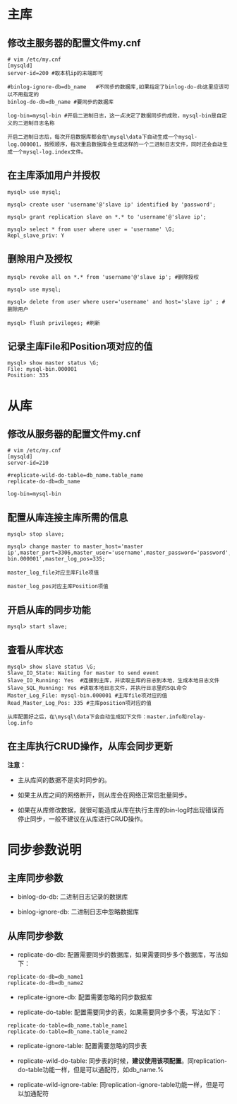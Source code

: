 # 主库
## 修改主服务器的配置文件my.cnf
```
# vim /etc/my.cnf
[mysqld]
server-id=200 #取本机ip的末端即可

#binlog-ignore-db=db_name   #不同步的数据库,如果指定了binlog-do-db这里应该可以不用指定的
binlog-do-db=db_name #要同步的数据库

log-bin=mysql-bin #开启二进制日志，这一点决定了数据同步的成败，mysql-bin是自定义的二进制日志名称
```
    开启二进制日志后，每次开启数据库都会在\mysql\data下自动生成一个mysql-log.000001，按照顺序，每次重启数据库会生成这样的一个二进制日志文件，同时还会自动生成一个mysql-log.index文件。

## 在主库添加用户并授权
```
mysql> use mysql;

mysql> create user 'username'@'slave ip' identified by 'password';

mysql> grant replication slave on *.* to 'username'@'slave ip';

mysql> select * from user where user = 'username' \G;
Repl_slave_priv: Y
```

## 删除用户及授权
```
mysql> revoke all on *.* from 'username'@'slave ip'; #删除授权

mysql> use mysql;

mysql> delete from user where user='username' and host='slave ip' ; #删除用户

mysql> flush privileges; #刷新
```

## 记录主库File和Position项对应的值
```
mysql> show master status \G;
File: mysql-bin.000001
Position: 335
```

# 从库

## 修改从服务器的配置文件my.cnf
```
# vim /etc/my.cnf
[mysqld]
server-id=210

#replicate-wild-do-table=db_name.table_name
replicate-do-db=db_name

log-bin=mysql-bin
```

## 配置从库连接主库所需的信息
```
mysql> stop slave;

mysql> change master to master_host='master ip',master_port=3306,master_user='username',master_password='password',master_log_file='mysql-bin.000001',master_log_pos=335;
```
    master_log_file对应主库File项值

    master_log_pos对应主库Position项值

## 开启从库的同步功能
```
mysql> start slave;
```

## 查看从库状态
```
mysql> show slave status \G;
Slave_IO_State: Waiting for master to send event
Slave_IO_Running: Yes  #连接到主库，并读取主库的日志到本地，生成本地日志文件
Slave_SQL_Running: Yes #读取本地日志文件，并执行日志里的SQL命令
Master_Log_File: mysql-bin.000001 #主库file项对应的值
Read_Master_Log_Pos: 335 #主库position项对应的值
```
    从库配置好之后，在\mysql\data下会自动生成如下文件：master.info和relay-log.info

## 在主库执行CRUD操作，从库会同步更新

**注意：**
- 主从库间的数据不是实时同步的。 

- 如果主从库之间的网络断开，则从库会在网络正常后批量同步。 

- 如果在从库修改数据，就很可能造成从库在执行主库的bin-log时出现错误而停止同步，一般不建议在从库进行CRUD操作。

# 同步参数说明
## 主库同步参数
- binlog-do-db: 二进制日志记录的数据库

- binlog-ignore-db: 二进制日志中忽略数据库

## 从库同步参数
- replicate-do-db: 配置需要同步的数据库，如果需要同步多个数据库，写法如下：

```
replicate-do-db=db_name1
replicate-do-db=db_name2
```

- replicate-ignore-db: 配置需要忽略的同步数据库

- replicate-do-table: 配置需要同步的表，如果需要同步多个表，写法如下：

```
replicate-do-table=db_name.table_name1
replicate-do-table=db_name.table_name2
```

- replicate-ignore-table: 配置需要忽略的同步表

- replicate-wild-do-table: 同步表的时候，**建议使用该项配置**。同replication-do-table功能一样，但是可以通配符，如db_name.%

- replicate-wild-ignore-table: 同replication-ignore-table功能一样，但是可以加通配符
